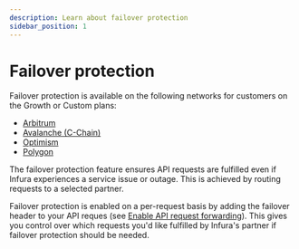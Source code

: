 ```yaml
---
description: Learn about failover protection
sidebar_position: 1
---
```


# Failover protection

Failover protection is available on the following networks for customers on the Growth or Custom plans:

- [Arbitrum](../reference/arbitrum/index.md)
- [Avalanche (C-Chain)](../reference/avalanche-c-chain/index.md)
- [Optimism](../reference/optimism/index.md)
- [Polygon](../reference/polygon-pos/index.md)

The failover protection feature ensures API requests are fulfilled even if Infura experiences a service issue or
outage. This is achieved by routing requests to a selected partner.

Failover protection is enabled on a per-request basis by adding the failover header to your API reques
(see [Enable API request forwarding](../how-to/enable-api-forwarding.md)). This gives
you control over which requests you'd like fulfilled by Infura's partner if failover protection should be needed.
